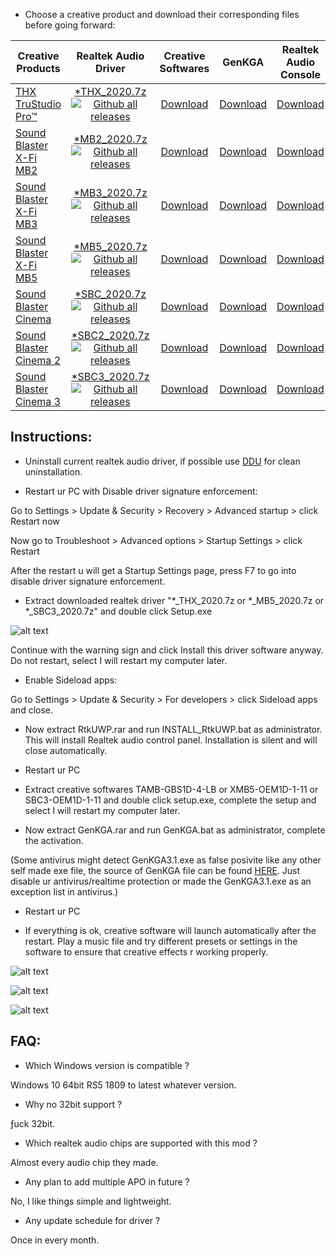 - Choose a creative product and download their corresponding files before going forward:

| Creative Products | Realtek Audio Driver | Creative Softwares | GenKGA | Realtek Audio Console |
| --- | :---: | :---: | :---: | :---: |
| [THX TruStudio Pro™](https://sg.creative.com/corporate/pressroom?id=13184&id=13184) | [*THX_2020.7z ![Github all releases](https://img.shields.io/github/downloads/shibajee/realtek-uad-creative-legacy-mod/total.svg)](https://github.com/shibajee/realtek-uad-creative-legacy-mod/releases) | [Download](https://github.com/shibajee/realtek-uad-creative-legacy-mod/raw/master/Archives/Software/TAMB-GBS1D-4-LB.rar) | [Download](https://github.com/shibajee/realtek-uad-creative-legacy-mod/raw/master/Archives/GenKGA/GenKGA.rar) | [Download](https://github.com/shibajee/realtek-uad-creative-legacy-mod/raw/master/Archives/Software/RtkUWP.rar) |
| [Sound Blaster X-Fi MB2](https://www.creative.com/oem/products/software/x-fimb2.asp) | [*MB2_2020.7z ![Github all releases](https://img.shields.io/github/downloads/shibajee/realtek-uad-creative-legacy-mod/total.svg)](https://github.com/shibajee/realtek-uad-creative-legacy-mod/releases) | [Download](https://github.com/shibajee/realtek-uad-creative-legacy-mod/raw/master/Archives/Software/XFMB-AUS2D-1-LB.rar) | [Download](https://github.com/shibajee/realtek-uad-creative-legacy-mod/raw/master/Archives/GenKGA/GenKGA.rar) | [Download](https://github.com/shibajee/realtek-uad-creative-legacy-mod/raw/master/Archives/Software/RtkUWP.rar) |
| [Sound Blaster X-Fi MB3](https://www.creative.com/oem/products/software/x-fimb3.asp) | [*MB3_2020.7z ![Github all releases](https://img.shields.io/github/downloads/shibajee/realtek-uad-creative-legacy-mod/total.svg)](https://github.com/shibajee/realtek-uad-creative-legacy-mod/releases) | [Download](https://github.com/shibajee/realtek-uad-creative-legacy-mod/raw/master/Archives/Software/XMB3-OEM1D-4-11.rar) | [Download](https://github.com/shibajee/realtek-uad-creative-legacy-mod/raw/master/Archives/GenKGA/GenKGA.rar) | [Download](https://github.com/shibajee/realtek-uad-creative-legacy-mod/raw/master/Archives/Software/RtkUWP.rar) |
| [Sound Blaster X-Fi MB5](https://www.creative.com/oem/products/software/x-fimb5.asp) | [*MB5_2020.7z ![Github all releases](https://img.shields.io/github/downloads/shibajee/realtek-uad-creative-legacy-mod/total.svg)](https://github.com/shibajee/realtek-uad-creative-legacy-mod/releases) | [Download](https://github.com/shibajee/realtek-uad-creative-legacy-mod/raw/master/Archives/Software/XMB5-OEM1D-1-11.rar) | [Download](https://github.com/shibajee/realtek-uad-creative-legacy-mod/raw/master/Archives/GenKGA/GenKGA.rar) | [Download](https://github.com/shibajee/realtek-uad-creative-legacy-mod/raw/master/Archives/Software/RtkUWP.rar) | 
| [Sound Blaster Cinema](https://www.creative.com/oem/products/software/cinema.asp) | [*SBC_2020.7z ![Github all releases](https://img.shields.io/github/downloads/shibajee/realtek-uad-creative-legacy-mod/total.svg)](https://github.com/shibajee/realtek-uad-creative-legacy-mod/releases) | [Download](https://github.com/shibajee/realtek-uad-creative-legacy-mod/raw/master/Archives/Software/SBC-OEM1D-3-11.rar) | [Download](https://github.com/shibajee/realtek-uad-creative-legacy-mod/raw/master/Archives/GenKGA/GenKGA.rar) | [Download](https://github.com/shibajee/realtek-uad-creative-legacy-mod/raw/master/Archives/Software/RtkUWP.rar) |
| [Sound Blaster Cinema 2](https://www.creative.com/oem/products/software/cinema2.asp) | [*SBC2_2020.7z ![Github all releases](https://img.shields.io/github/downloads/shibajee/realtek-uad-creative-legacy-mod/total.svg)](https://github.com/shibajee/realtek-uad-creative-legacy-mod/releases) | [Download](https://github.com/shibajee/realtek-uad-creative-legacy-mod/raw/master/Archives/Software/SBC2-OEM1D-3-11.rar) | [Download](https://github.com/shibajee/realtek-uad-creative-legacy-mod/raw/master/Archives/GenKGA/GenKGA.rar) | [Download](https://github.com/shibajee/realtek-uad-creative-legacy-mod/raw/master/Archives/Software/RtkUWP.rar) |
| [Sound Blaster Cinema 3](https://www.creative.com/oem/products/software/cinema3.asp) | [*SBC3_2020.7z ![Github all releases](https://img.shields.io/github/downloads/shibajee/realtek-uad-creative-legacy-mod/total.svg)](https://github.com/shibajee/realtek-uad-creative-legacy-mod/releases) | [Download](https://github.com/shibajee/realtek-uad-creative-legacy-mod/raw/master/Archives/Software/SBC3-OEM1D-1-11.rar) | [Download](https://github.com/shibajee/realtek-uad-creative-legacy-mod/raw/master/Archives/GenKGA/GenKGA.rar) | [Download](https://github.com/shibajee/realtek-uad-creative-legacy-mod/raw/master/Archives/Software/RtkUWP.rar) |

## Instructions:
- Uninstall current realtek audio driver, if possible use [DDU](https://www.wagnardsoft.com/forums/viewtopic.php?f=5&t=2747) for clean uninstallation.

- Restart ur PC with Disable driver signature enforcement:

Go to Settings > Update & Security > Recovery > Advanced startup > click Restart now

Now go to Troubleshoot > Advanced options > Startup Settings > click Restart

After the restart u will get a Startup Settings page, press F7 to go into disable driver signature enforcement.

- Extract downloaded realtek driver "*_THX_2020.7z or *_MB5_2020.7z or *_SBC3_2020.7z" and double click Setup.exe

![alt text](https://i.postimg.cc/9QDrtMSq/Untitled-2.png)

Continue with the warning sign and click Install this driver software anyway. Do not restart, select I will restart my computer later.

- Enable Sideload apps:

Go to Settings > Update & Security > For developers > click Sideload apps and close.

- Now extract RtkUWP.rar and run INSTALL_RtkUWP.bat as administrator. This will install Realtek audio control panel. Installation is silent and will close automatically.

- Restart ur PC

- Extract creative softwares TAMB-GBS1D-4-LB or XMB5-OEM1D-1-11 or SBC3-OEM1D-1-11 and double click setup.exe, complete the setup and select I will restart my computer later.

- Now extract GenKGA.rar and run GenKGA.bat as administrator, complete the activation.

(Some antivirus might detect GenKGA3.1.exe as false posivite like any other self made exe file, the source of GenKGA file can be found [HERE](https://pastebin.com/BHnvBYWD). Just disable ur antivirus/realtime protection or made the GenKGA3.1.exe as an exception list in antivirus.)

- Restart ur PC

- If everything is ok, creative software will launch automatically after the restart. Play a music file and try different presets or settings in the software to ensure that creative effects r working properly.



![alt text](https://i.imgur.com/2MijIyD.png)

![alt text](https://www.creative.com/oem/images/software/md5_profile_red.png)

![alt text](https://www.creative.com/oem/images/software/04Music.png)


## FAQ:

- Which Windows version is compatible ?

Windows 10 64bit RS5 1809 to latest whatever version.

- Why no 32bit support ?

ƒuck 32bit.

- Which realtek audio chips are supported with this mod ?

Almost every audio chip they made.

- Any plan to add multiple APO in future ?

No, I like things simple and lightweight.

- Any update schedule for driver ?

Once in every month.
